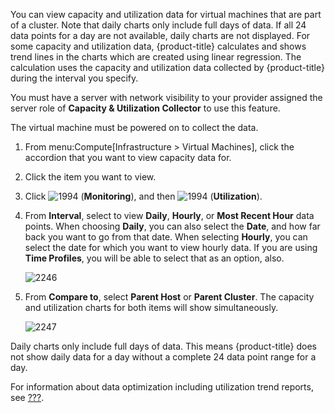 You can view capacity and utilization data for virtual machines that are
part of a cluster. Note that daily charts only include full days of
data. If all 24 data points for a day are not available, daily charts
are not displayed. For some capacity and utilization data,
{product-title} calculates and shows trend lines in the charts which are
created using linear regression. The calculation uses the capacity and
utilization data collected by {product-title} during the interval you
specify.

<div class="note">

You must have a server with network visibility to your provider assigned
the server role of **Capacity & Utilization Collector** to use this
feature.

The virtual machine must be powered on to collect the data.

</div>

1.  From menu:Compute\[Infrastructure \> Virtual Machines\], click the
    accordion that you want to view capacity data for.

2.  Click the item you want to view.

3.  Click ![1994](1994.png) (**Monitoring**), and then ![1994](1994.png)
    (**Utilization**).

4.  From **Interval**, select to view **Daily**, **Hourly**, or **Most
    Recent Hour** data points. When choosing **Daily**, you can also
    select the **Date**, and how far back you want to go from that date.
    When selecting **Hourly**, you can select the date for which you
    want to view hourly data. If you are using **Time Profiles**, you
    will be able to select that as an option, also.
    
    ![2246](2246.png)

5.  From **Compare to**, select **Parent Host** or **Parent Cluster**.
    The capacity and utilization charts for both items will show
    simultaneously.
    
    ![2247](2247.png)

<div class="note">

Daily charts only include full days of data. This means {product-title}
does not show daily data for a day without a complete 24 data point
range for a day.

</div>

For information about data optimization including utilization trend
reports, see [???](#data-optimization).

